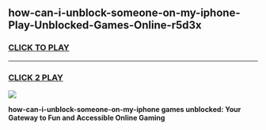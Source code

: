 
## how-can-i-unblock-someone-on-my-iphone-Play-Unblocked-Games-Online-r5d3x
<h3>
<a href="https://premium76.site?title=how-can-i-unblock-someone-on-my-iphone&ref=25A">CLICK TO PLAY</a></h3>
<hr>

<h3>
<a href="https://premium76.site?title=how-can-i-unblock-someone-on-my-iphone&ref=25A">CLICK 2 PLAY</a>
  
</h3>

<a href="https://premium76.site?title=how-can-i-unblock-someone-on-my-iphone&ref=25A"><img src="https://clearcache.store/games.png"></a>


**how-can-i-unblock-someone-on-my-iphone games unblocked: Your Gateway to Fun and Accessible Online Gaming**
